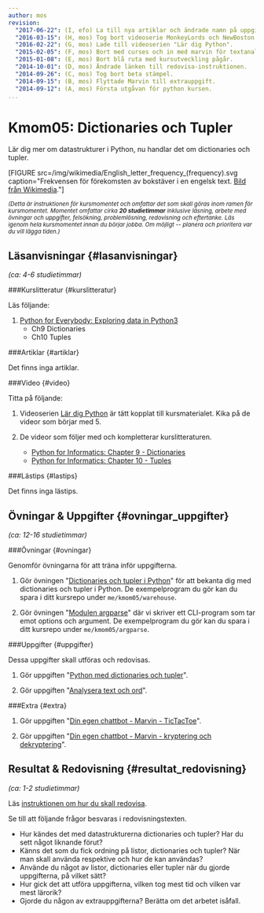 ```yaml
---
author: mos
revision:
  "2017-06-22": (I, efo) La till nya artiklar och ändrade namn på uppgifter.
  "2016-03-15": (H, mos) Tog bort videoserie MonkeyLords och NewBoston.
  "2016-02-22": (G, mos) Lade till videoserien "Lär dig Python".
  "2015-02-05": (F, mos) Bort med curses och in med marvin för textanalys och tic-tac-toe.
  "2015-01-08": (E, mos) Bort blå ruta med kursutveckling pågår.
  "2014-10-01": (D, mos) Ändrade länken till redovisa-instruktionen.
  "2014-09-26": (C, mos) Tog bort beta stämpel.
  "2014-09-15": (B, mos) Flyttade Marvin till extrauppgift.
  "2014-09-12": (A, mos) Första utgåvan för python kursen.
...
```

Kmom05: Dictionaries och Tupler
==================================

Lär dig mer om datastrukturer i Python, nu handlar det om dictionaries och tupler.


[FIGURE src=/img/wikimedia/English_letter_frequency_(frequency).svg caption="Frekvensen för förekomsten av bokstäver i en engelsk text. [Bild från Wikimedia](https://en.wikipedia.org/wiki/Letter_frequency#mediaviewer/File:English_letter_frequency_(frequency).svg)."]

<small><i>(Detta är instruktionen för kursmomentet och omfattar det som skall göras inom ramen för kursmomentet. Momentet omfattar cirka **20 studietimmar** inklusive läsning, arbete med övningar och uppgifter, felsökning, problemlösning, redovisning och eftertanke. Läs igenom hela kursmomentet innan du börjar jobba. Om möjligt -- planera och prioritera var du vill lägga tiden.)</i></small>



Läsanvisningar  {#lasanvisningar}
---------------------------------

*(ca: 4-6 studietimmar)*


###Kurslitteratur  {#kurslitteratur}

Läs följande:

1. [Python for Everybody: Exploring data in Python3](kunskap/boken-python-for-everybody-exploring-data-using-python3)
    * Ch9 Dictionaries
    * Ch10 Tuples

<!--
2. Komplettera med motsvarande kapitel från systerboken [Think Python: How to Think Like a Computer Scientist](kunskap/boken-think-python-how-to-think-like-a-computer-scientist)
    * Ch11 Dictionaries
    * Ch12 Tuples
    * Ch13 Case study: data structure selection
-->



###Artiklar {#artiklar}

Det finns inga artiklar.



###Video  {#video}

Titta på följande:

1. Videoserien [Lär dig Python](https://www.youtube.com/playlist?list=PLKtP9l5q3ce93pTlN_dnDpsTwGLCXJEpd) är tätt kopplat till kursmaterialet. Kika på de videor som börjar med 5.

2. De videor som följer med och kompletterar kurslitteraturen.

    * [Python for Informatics: Chapter 9 - Dictionaries](https://www.youtube.com/watch?v=FS-WZWUlPlM)
    * [Python for Informatics: Chapter 10 - Tuples](https://www.youtube.com/watch?v=odIMpHInDbA)



###Lästips {#lastips}

Det finns inga lästips.



Övningar & Uppgifter  {#ovningar_uppgifter}
-------------------------------------------

*(ca: 12-16 studietimmar)*


###Övningar {#ovningar}

Genomför övningarna för att träna inför uppgifterna.

1. Gör övningen "[Dictionaries och tupler i Python](kunskap/dictionaries-och-tupler-i-python)" för att bekanta dig med dictionaries och tupler i Python. De exempelprogram du gör kan du spara i ditt kursrepo under `me/kmom05/warehouse`.

1. Gör övningen "[Modulen argparse](kunskap/argparse)" där vi skriver ett CLI-program som tar emot options och argument. De exempelprogram du gör kan du spara i ditt kursrepo under `me/kmom05/argparse`.



###Uppgifter {#uppgifter}

Dessa uppgifter skall utföras och redovisas.

1. Gör uppgiften "[Python med dictionaries och tupler](uppgift/python-med-dictionaries-och-tupler)".

1. Gör uppgiften "[Analysera text och ord](uppgift/analysera-text-och-ord)".



###Extra {#extra}

1. Gör uppgiften "[Din egen chattbot - Marvin - TicTacToe](uppgift/din-egen-chattbot-marvin-tictactoe)".

1. Gör uppgiften "[Din egen chattbot - Marvin - kryptering och dekryptering](uppgift/din-egen-chattbot-marvin-steg-4)".

<!-- 1. Gör den Curses-baserade uppgiften "[Ett terminal-baserat spel i Python - steg2](uppgift/ett-terminal-baserat-spel-i-python-steg2)". -->



Resultat & Redovisning  {#resultat_redovisning}
-----------------------------------------------

*(ca: 1-2 studietimmar)*

Läs [instruktionen om hur du skall redovisa](./../redovisa).

Se till att följande frågor besvaras i redovisningstexten.

* Hur kändes det med datastrukturerna dictionaries och tupler? Har du sett något liknande förut?
* Känns det som du fick ordning på listor, dictionaries och tupler? När man skall använda respektive och hur de kan användas?
* Använde du något av listor, dictionaries eller tupler när du gjorde uppgifterna, på vilket sätt?
* Hur gick det att utföra uppgifterna, vilken tog mest tid och vilken var mest lärorik?
* Gjorde du någon av extrauppgifterna? Berätta om det arbetet isåfall.
